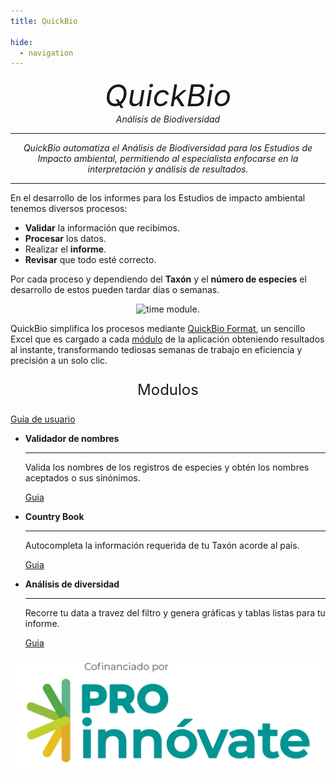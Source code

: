 ```yaml
---
title: QuickBio

hide: 
  - navigation
---
```


<style>
.md-content .md-typeset h1 { display: none; }
.md-sidebar.md-sidebar--secondary {
      display: none;
  }
/* Maximum space for text block */
.md-main__inner {
    justify-content: center;
}
.md-content {
  max-width: 75%; 
}
</style>
<!-- 
<p align="center">
  <a href="https://fastapi.tiangolo.com"><img src="https://fastapi.tiangolo.com/img/logo-margin/logo-teal.png" alt="FastAPI"></a>
</p> -->
<p align="center" style="margin-bottom: 0;">
  <em style="font-size: 3rem;">QuickBio</em>
</p>

<p align="center" style="margin-top: 0;">
  <em>Análisis de Biodiversidad</em>
</p>


---

<p align="center">
    <em>QuickBio automatiza el Análisis de Biodiversidad para los Estudios de Impacto ambiental, permitiendo al especialista enfocarse en la interpretación y análisis de resultados.</em>
</p>

---

En el desarrollo de los informes para los Estudios de impacto ambiental tenemos diversos procesos:

- **Validar** la información que recibimos.
- **Procesar** los datos.
- Realizar el **informe**.
- **Revisar** que todo esté correcto.

Por cada proceso y dependiendo del **Taxón** y el **número de especies** el desarrollo de estos pueden tardar días o semanas.

<p align="center">
  <picture align="center">
    <source media="(prefers-color-scheme: light)" srcset="assets/process_for_light.png">
    <source media="(prefers-color-scheme: dark)" srcset="assets/process_for_dark.png">
    <img alt="time module." src="assets/process_for_light.png">
  </picture>
</p>


QuickBio simplifica los procesos mediante [QuickBio Format](./guide/format/index.md), un sencillo Excel que es cargado a cada [módulo](./guide/index.md) de la aplicación obteniendo resultados al instante, transformando tediosas semanas de trabajo en eficiencia y precisión a un solo clic.

<p align="center" style="font-size: 1.5rem;">
  Modulos
</p>


[Guía de usuario](./guide/index.md)


<div class="grid cards" markdown>

-   __Validador de nombres__ 

    ---

    Valida los nombres de los registros de especies y obtén los nombres aceptados o sus sinónimos.

    [Guia](./guide/module/valid-names.md)

-   __Country Book__

    ---

    Autocompleta la información requerida de tu Taxón acorde al país.

    [Guia](./guide/module/country_book/index.md)

-  __Análisis de diversidad__

    ---
    Recorre tu data a travez del filtro y genera gráficas y tablas listas para tu informe.

    [Guia](./guide/module/analysis/index.md)


</div>


![ProInnovate](../assets/proinnovate.png)